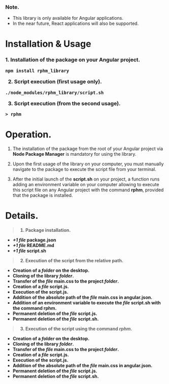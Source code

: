 ### Note.

- This library is only available for Angular applications.
- In the near future, React applications will also be supported.

# Installation & Usage

<h3>
1. Installation of the package on your Angular project.

```
npm install rphm_library
```

2. Script execution (first usage only).

```
./node_modules/rphm_library/script.sh
```

3. Script execution (from the second usage).

```
> rphm
```

# Operation.

1. The installation of the package from the root of your Angular project via **Node Package Manager** is mandatory for using the library.

2. Upon the first usage of the library on your computer, you must manually navigate to the package to execute the script file from your terminal.

3. After the initial launch of the **script.sh** on your project, a function runs adding an environment variable on your computer allowing to execute this script file on any Angular project with the command **rphm**, provided that the package is installed.

# Details.

<h4>

> 1. Package installation.

- _+1 file_ package.json
- _+1 file_ README.md
- _+1 file_ script.sh

> 2.  Execution of the script from the relative path.

- Creation of a _folder_ on the desktop.
- Cloning of the library _folder_.
- Transfer of the _file_ **main.css** to the project _folder_.
- Creation of a _file_ **script.js**.
- Execution of the **script.js**.
- Addition of the absolute path of the _file_ **main.css** in **angular.json**.
- Addition of an environment variable to execute the _file_ script.sh with the command **rphm**.
- Permanent deletion of the _file_ **script.js**.
- Permanent deletion of the _file_ **script.sh**.

> 3. Execution of the script using the command _rphm_.

- Creation of a _folder_ on the desktop.
- Cloning of the library _folder_.
- Transfer of the _file_ **main.css** to the project _folder_.
- Creation of a _file_ **script.js**.
- Execution of the **script.js**.
- Addition of the absolute path of the _file_ **main.css** in **angular.json**.
- Permanent deletion of the _file_ **script.js**.
- Permanent deletion of the _file_ **script.sh**.

